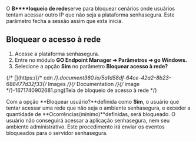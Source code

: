 O **B****loqueio de rede**serve para bloquear cenários onde usuários tentam acessar outro IP que não seja a plataforma senhasegura. Este parâmetro fecha a sessão assim que esta inicia.

## Bloquear o acesso à rede

1. Acesse a plataforma senhasegura.
2. Entre no módulo **GO Endpoint Manager ➔** **Parâmetros ➔ go Windows.**
3. Selecione a opção **Sim** no parâmetro **Bloquear acesso à rede?**

{/* [](https:/{/* cdn */}.document360.io/5a1d58df-64ce-42a2-8b23-688477d32f33{/* Images */}{/* Documentation */}{/* image */}-1671740902681.png)Tela de bloqueio de acesso à rede */}

Com a opção **Bloquear usuário?**definida como **Sim**, o usuário que tentar acessar uma rede que não seja o ambiente senhasegura, e exceder a quantidade de **Ocorrências(mínimo)**definidas, será bloqueado. O usuário não conseguirá acessar a aplicação senhasegura, nem seu ambiente administrativo. Este procedimento irá enviar os eventos bloqueados para o servidor senhasegura.


